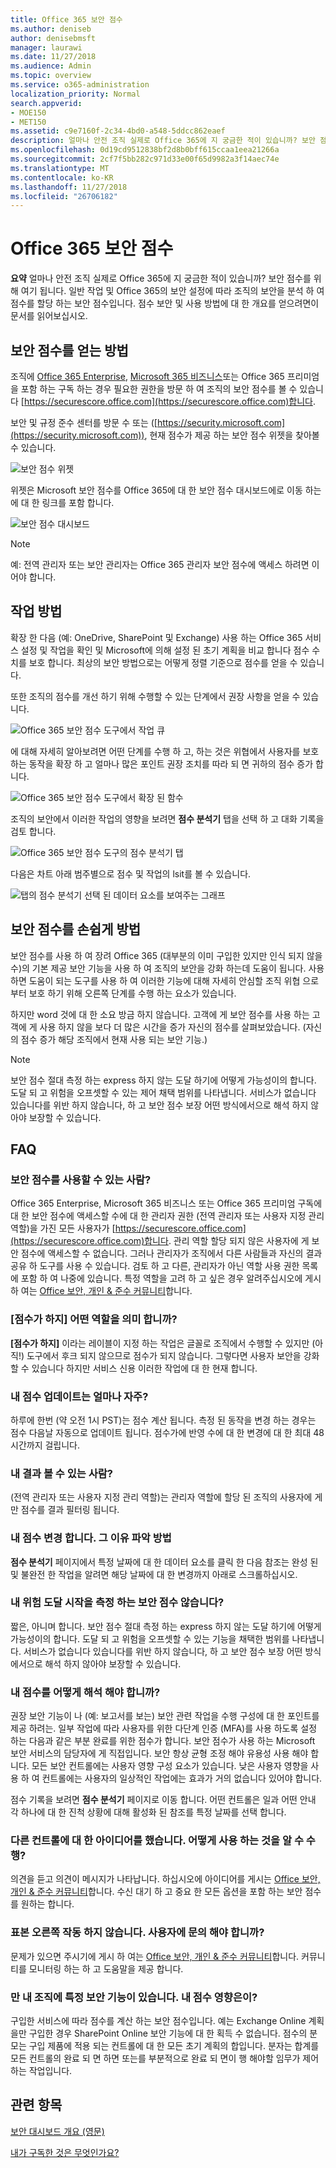 ```yaml
---
title: Office 365 보안 점수
ms.author: deniseb
author: denisebmsft
manager: laurawi
ms.date: 11/27/2018
ms.audience: Admin
ms.topic: overview
ms.service: o365-administration
localization_priority: Normal
search.appverid:
- MOE150
- MET150
ms.assetid: c9e7160f-2c34-4bd0-a548-5ddcc862eaef
description: 얼마나 안전 조직 실제로 Office 365에 지 궁금한 적이 있습니까? 보안 점수를 위해 여기 됩니다. 일반 작업 및 Offic 365의 보안 설정에 따라 조직의 보안을 분석 하 여 점수를 할당 하는 보안 점수입니다.
ms.openlocfilehash: 0d19cd9512838bf2d8b0bff615ccaa1eea21266a
ms.sourcegitcommit: 2cf7f5bb282c971d33e00f65d9982a3f14aec74e
ms.translationtype: MT
ms.contentlocale: ko-KR
ms.lasthandoff: 11/27/2018
ms.locfileid: "26706182"
---
```

# <a name="office-365-secure-score"></a>Office 365 보안 점수

**요약** 얼마나 안전 조직 실제로 Office 365에 지 궁금한 적이 있습니까? 보안 점수를 위해 여기 됩니다. 일반 작업 및 Office 365의 보안 설정에 따라 조직의 보안을 분석 하 여 점수를 할당 하는 보안 점수입니다. 점수 보안 및 사용 방법에 대 한 개요를 얻으려면이 문서를 읽어보십시오.
  
## <a name="how-to-get-to-secure-score"></a>보안 점수를 얻는 방법

조직에 [Office 365 Enterprise](https://docs.microsoft.com/office365/enterprise/), [Microsoft 365 비즈니스](https://docs.microsoft.com/microsoft-365/business/)또는 Office 365 프리미엄을 포함 하는 구독 하는 경우 필요한 권한을 방문 하 여 조직의 보안 점수를 볼 수 있습니다 [https://securescore.office.com](https://securescore.office.com)합니다. 

보안 및 규정 준수 센터를 방문 수 또는 ([https://security.microsoft.com](https://security.microsoft.com)), 현재 점수가 제공 하는 보안 점수 위젯을 찾아볼 수 있습니다.

![보안 점수 위젯](media/SecureScoreWidget-o365.png)

위젯은 Microsoft 보안 점수를 Office 365에 대 한 보안 점수 대시보드에로 이동 하는에 대 한 링크를 포함 합니다.

![보안 점수 대시보드](media/SecureScore-WelcomeScreen.png)

> [!NOTE]
> 예: 전역 관리자 또는 보안 관리자는 Office 365 관리자 보안 점수에 액세스 하려면 이어야 합니다.
  
## <a name="how-it-works"></a>작업 방법

확장 한 다음 (예: OneDrive, SharePoint 및 Exchange) 사용 하는 Office 365 서비스 설정 및 작업을 확인 및 Microsoft에 의해 설정 된 초기 계획을 비교 합니다 점수 수치를 보호 합니다. 최상의 보안 방법으로는 어떻게 정렬 기준으로 점수를 얻을 수 있습니다.
  
또한 조직의 점수를 개선 하기 위해 수행할 수 있는 단계에서 권장 사항을 얻을 수 있습니다. 
  
![Office 365 보안 점수 도구에서 작업 큐](media/SecureScore-ActionsToTake.png)
  
에 대해 자세히 알아보려면 어떤 단계를 수행 하 고, 하는 것은 위협에서 사용자를 보호 하는 동작을 확장 하 고 얼마나 많은 포인트 권장 조치를 따라 되 면 귀하의 점수 증가 합니다.
  
![Office 365 보안 점수 도구에서 확장 된 함수](media/SecureScore-DetailedActionToTake.png)
  
조직의 보안에서 이러한 작업의 영향을 보려면 **점수 분석기** 탭을 선택 하 고 대화 기록을 검토 합니다. 
  
![Office 365 보안 점수 도구의 점수 분석기 탭](media/SecureScore-ScoreAnalyzer-7days.png)
  
다음은 차트 아래 범주별으로 점수 및 작업의 lsit를 볼 수 있습니다.
  
![탭의 점수 분석기 선택 된 데이터 요소를 보여주는 그래프](media/SecureScore-Analyzer-breakdownbelowchart.png)
  
## <a name="how-secure-score-helps"></a>보안 점수를 손쉽게 방법

보안 점수를 사용 하 여 장려 Office 365 (대부분의 이미 구입한 있지만 인식 되지 않을 수)의 기본 제공 보안 기능을 사용 하 여 조직의 보안을 강화 하는데 도움이 됩니다. 사용 하면 도움이 되는 도구를 사용 하 여 이러한 기능에 대해 자세히 안심할 조직 위협 으로부터 보호 하기 위해 오른쪽 단계를 수행 하는 요소가 있습니다.
  
하지만 word 것에 대 한 소요 방금 하지 않습니다. 고객에 게 보안 점수를 사용 하는 고객에 게 사용 하지 않을 보다 더 많은 시간을 증가 자신의 점수를 살펴보았습니다. (자신의 점수 증가 해당 조직에서 현재 사용 되는 보안 기능.)
  
> [!NOTE]
> 보안 점수 절대 측정 하는 express 하지 않는 도달 하기에 어떻게 가능성이의 합니다. 도달 되 고 위험을 오프셋할 수 있는 제어 채택 범위를 나타냅니다. 서비스가 없습니다 있습니다를 위반 하지 않습니다, 하 고 보안 점수 보장 어떤 방식에서으로 해석 하지 않아야 보장할 수 있습니다. 
  
## <a name="faqs"></a>FAQ

### <a name="who-can-use-secure-score"></a>보안 점수를 사용할 수 있는 사람?

Office 365 Enterprise, Microsoft 365 비즈니스 또는 Office 365 프리미엄 구독에 대 한 보안 점수에 액세스할 수에 대 한 관리자 권한 (전역 관리자 또는 사용자 지정 관리 역할)을 가진 모든 사용자가 [https://securescore.office.com](https://securescore.office.com)합니다. 관리 역할 할당 되지 않은 사용자에 게 보안 점수에 액세스할 수 없습니다. 그러나 관리자가 조직에서 다른 사람들과 자신의 결과 공유 하 도구를 사용 수 있습니다. 검토 하 고 다른, 관리자가 아닌 역할 사용 권한 목록에 포함 하 여 나중에 있습니다. 특정 역할을 고려 하 고 싶은 경우 알려주십시오에 게시 하 여는 [Office 보안, 개인 &amp; 준수 커뮤니티](https://techcommunity.microsoft.com/t5/Security-Privacy-Compliance/bd-p/security_privacy)합니다.
  
### <a name="what-does-not-scored-mean"></a>[점수가 하지] 어떤 역할을 의미 합니까?

**[점수가 하지]** 이라는 레이블이 지정 하는 작업은 글꼴로 조직에서 수행할 수 있지만 (아직!) 도구에서 후크 되지 않으므로 점수가 되지 않습니다. 그렇다면 사용자 보안을 강화할 수 있습니다 하지만 서비스 신용 이러한 작업에 대 한 현재 합니다. 
  
### <a name="how-often-is-my-score-updated"></a>내 점수 업데이트는 얼마나 자주?

하루에 한번 (약 오전 1시 PST)는 점수 계산 됩니다. 측정 된 동작을 변경 하는 경우는 점수 다음날 자동으로 업데이트 됩니다. 점수가에 반영 수에 대 한 변경에 대 한 최대 48 시간까지 걸립니다.
  
### <a name="who-can-see-my-results"></a>내 결과 볼 수 있는 사람?

(전역 관리자 또는 사용자 지정 관리 역할)는 관리자 역할에 할당 된 조직의 사용자에 게만 점수를 결과 필터링 됩니다.
  
### <a name="my-score-changed-how-do-i-figure-out-why"></a>내 점수 변경 합니다. 그 이유 파악 방법

**점수 분석기** 페이지에서 특정 날짜에 대 한 데이터 요소를 클릭 한 다음 참조는 완성 된 및 불완전 한 작업을 알려면 해당 날짜에 대 한 변경까지 아래로 스크롤하십시오. 
  
### <a name="does-the-secure-score-measure-my-risk-of-getting-breached"></a>내 위험 도달 시작을 측정 하는 보안 점수 않습니다?

짧은, 아니며 합니다. 보안 점수 절대 측정 하는 express 하지 않는 도달 하기에 어떻게 가능성이의 합니다. 도달 되 고 위험을 오프셋할 수 있는 기능을 채택한 범위를 나타냅니다. 서비스가 없습니다 있습니다를 위반 하지 않습니다, 하 고 보안 점수 보장 어떤 방식에서으로 해석 하지 않아야 보장할 수 있습니다.
  
### <a name="how-should-i-interpret-my-score"></a>내 점수를 어떻게 해석 해야 합니까?

권장 보안 기능이 나 (예: 보고서를 보는) 보안 관련 작업을 수행 구성에 대 한 포인트를 제공 하려는. 일부 작업에 따라 사용자를 위한 다단계 인증 (MFA)를 사용 하도록 설정 하는 다음과 같은 부분 완료를 위한 점수가 합니다. 보안 점수가 사용 하는 Microsoft 보안 서비스의 담당자에 게 직접입니다. 보안 항상 균형 조정 해야 유용성 사용 해야 합니다. 모든 보안 컨트롤에는 사용자 영향 구성 요소가 있습니다. 낮은 사용자 영향을 사용 하 여 컨트롤에는 사용자의 일상적인 작업에는 효과가 거의 없습니다 있어야 합니다.
  
점수 기록을 보려면 **점수 분석기** 페이지로 이동 합니다. 어떤 컨트롤은 일과 어떤 안내 각 하나에 대 한 진척 상황에 대해 활성화 된 참조를 특정 날짜를 선택 합니다. 
  
### <a name="i-have-an-idea-for-another-control-how-do-i-let-you-know-what-it-is"></a>다른 컨트롤에 대 한 아이디어를 했습니다. 어떻게 사용 하는 것을 알 수 수행?

의견을 듣고 의견이 메시지가 나타납니다. 하십시오에 아이디어를 게시는 [Office 보안, 개인 &amp; 준수 커뮤니티](https://go.microsoft.com/fwlink/?linkid=836898)합니다. 수신 대기 하 고 중요 한 모든 옵션을 포함 하는 보안 점수를 원하는 합니다.
  
### <a name="something-isnt-working-right-who-should-i-contact"></a>표본 오른쪽 작동 하지 않습니다. 사용자에 문의 해야 합니까?

문제가 있으면 주시기에 게시 하 여는 [Office 보안, 개인 &amp; 준수 커뮤니티](hhttps://techcommunity.microsoft.com/t5/Security-Privacy-Compliance/bd-p/security_privacy)합니다. 커뮤니티를 모니터링 하는 하 고 도움말을 제공 합니다.
  
### <a name="my-organization-only-has-certain-security-features-does-this-affect-my-score"></a>만 내 조직에 특정 보안 기능이 있습니다. 내 점수 영향은이?

구입한 서비스에 따라 점수를 계산 하는 보안 점수입니다. 예는 Exchange Online 계획을만 구입한 경우 SharePoint Online 보안 기능에 대 한 획득 수 없습니다. 점수의 분모는 구입 제품에 적용 되는 컨트롤에 대 한 모든 초기 계획의 합입니다. 분자는 합계를 모든 컨트롤의 완료 되 면 하면 또는를 부분적으로 완료 되 면이 행 해야할 임무가 제어 하는 작업입니다.

## <a name="related-topics"></a>관련 항목

[보안 대시보드 개요 (영문)](security-dashboard.md)

[내가 구독한 것은 무엇인가요?](https://docs.microsoft.com/office365/admin/admin-overview/what-subscription-do-i-have?view=o365-worldwide)
  

